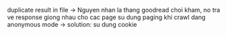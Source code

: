duplicate result in file ->
Nguyen nhan la thang goodread choi kham, no tra ve response giong nhau cho cac page su dung paging khi crawl dang anonymous mode -> solution: su dung cookie